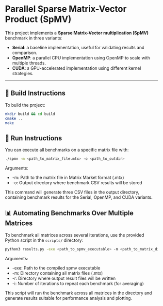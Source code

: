 # Parallel Sparse Matrix-Vector Product (SpMV)

This project implements a **Sparse Matrix-Vector multiplication (SpMV)** benchmark in three variants:

- **Serial**: a baseline implementation, useful for validating results and comparison.
- **OpenMP**: a parallel CPU implementation using OpenMP to scale with multiple threads.
- **CUDA**: a GPU-accelerated implementation using different kernel strategies.

---

## 🔧 Build Instructions

To build the project:

```bash
mkdir build && cd build
cmake ..
make
```

## 🚀 Run Instructions

You can execute all benchmarks on a specific matrix file with:

```bash
./spmv -m <path_to_matrix_file.mtx> -o <path_to_outdir>
```

Arguments:
- -m: Path to the matrix file in Matrix Market format (.mtx)
- -o: Output directory where benchmark CSV results will be stored

This command will generate three CSV files in the output directory, containing benchmark results for the Serial, OpenMP, and CUDA variants.

## 📊 Automating Benchmarks Over Multiple Matrices

To benchmark all matrices across several iterations, use the provided Python script in the `scripts/` directory:

```bash
python3 results.py -exe <path_to_spmv_executable> -m <path_to_matrix_directory> -r <results_output_directory> -i <num_iterations_per_matrix>
```

Arguments:
- -exe: Path to the compiled spmv executable
- -m: Directory containing all matrix files (.mtx)
- -r: Directory where output result files will be written
- -i: Number of iterations to repeat each benchmark (for averaging)

This script will run the benchmark across all matrices in the directory and generate results suitable for performance analysis and plotting.
